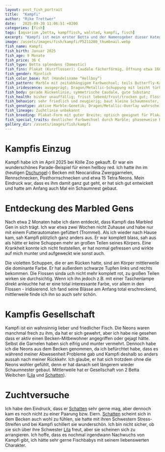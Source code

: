 ```yaml
---
layout: post_fish_portrait
title:  "Kampfi"
author: "Rike Trettwer"
date:   2025-09-30 11:06:51 +0200
categories: [fish]
tags: [aquarium ,betta, kampffisch, walstad, kampfi, fisch]
excerpt: "Kampfi ist mein erster Betta und der Namensgeber dieser Kategorie. Hier teile ich seine Geschichte."
image: /assets/images/fish/kampfi/P5211280_thumbnail.webp
fish_name: Kampfi
fish_birth: Januar 2025
fish_age: 9 Monate
fish_price: 36 €
fish_type: Betta splendens (Domestic)
fish_fins: Plakat (Kurzflosser); Caudale fächerförmig, Öffnung etwa 160°, kräftige Strahlen; Dorsale mittelbreit; Anal moderat; keine Dumbo-/Doubletail-Merkmale
fish_gender: Männlich
fish_color_base: Rot (Handelsname “Hellboy”)
fish_pattern: Marble mit zeitabhängigem Farbwechsel; teils Butterfly-Kanten an Caudale/Dorsale
fish_iridescence: ausgeprägt; Dragon/Metallic-Schuppung mit leicht türkis/bläulichem Schimmer an den Flossenkanten
fish_body: gerade Rückenlinie, symmetrische Caudale, gute Substanz
fish_health: bisher unauffällig; frisst lebend/frost/trocken gut; Flossenränder überwiegend intakt
fish_behavior: sehr friedlich und neugierig; baut kleine Schaumnester, pflegt sie aktuell wenig; Paarung beobachtet, am Folgetag kein Eiernest
fish_genotype: aktive Marble-Genetik; Dragon/Metallic-Overlay wahrscheinlich
fish_lineage: Zuchtlinie unbekannt
fish_breeding: Plakat-Form mit guter Breite; optisch geeignet für Plakat-Dragon/Marble-Linien; Nestpflege derzeit schwach
fish_special_traits: deutlicher Farbwechsel durch Marble; phasenweise Butterfly-Saum an den Flossenrändern
gallery_dir: /assets/images/fish/kampfi
---
```









# Kampfis Einzug
Kampfi habe ich im April 2025 bei Kölle Zoo gekauft. Er war ein wunderschönes Parade-Beispiel für einen hellboy red.
Ich hatte ihn im (heutigen [Dschungel](/tank/2025/09/30/tank_dschungel)-) Becken mit Neocaridina Zwerggarnelen, Rennschnecken, Posthornschnecken und etwa 15 Tetra Neons.
Mein Eindruck war, dass es ihm damit ganz gut geht, er hat sich gut entwickelt und hatte am Anfang auch Mal ein Schaumnest gebaut.

# Entdeckung des Marbled Gens
Nach etwa 2 Monaten habe ich dann entdeckt, dass Kampfi das Marbled Gen in sich trägt.
Ich war etwa zwei Wochen nicht Zuhause und habe nur mit einem Futterautomaten gefüttert (Trommel). Als ich wieder nach Hause kam, 
sah Kampfi plötzlich ganz anders aus. Er war komplett blass, sah aus als hätte er keine Schuppen mehr an großen Teilen seines Körpers.
Eine Krankheit konnte ich nicht feststellen, er hat normal gefressen und wirkte auf mich munter und aufgeweckt wie sonst auch.

Die violetten Schuppen, die er am Rücken hatte, sind am Körper mittlerweile die dominante Farbe. Er hat außerdem schwarze Tupfen links und rechts bekommen.
Die Flossen sinda uch nicht mehr komplett rot, zu großen Teilen wirken sie durchsichtig.
Wenn ich ihn jedoch z.B. mit einer Taschenlampe direkt anleuchte hat er eine total interessante Farbe, vor allem in den Flossen - iridisierend.
Ich fand seine Blässe am Anfang total erschreckend, mittlerweile finde ich ihn so auch sehr schön.

# Kampfis Gesellschaft
Kampfi ist ein wahnsinnig lieber und friedlicher Fisch. Die Neons waren manchmal frech zu ihm, da hat er sich gewehrt, aber ich habe nie gesehen dass er aktiv einen
Becken-Mitbewohner angegriffen oder gejagt hätte. Selbst die Garnelen haben sich eifrig und munter vermehrt.
Dennoch habe ich die Neons aus dem Becken genommen, da ich befürchtet habe, dass es während meiner Abwesenheit Probleme gab und Kampfi deshalb so anders aussah nach meiner Rückkehr.
Ich glaube, er hat sich trotzdem ohne die Neons wohler gefühlt, denn er hat danach seit längerem wieder Schaumnester gebaut.
Mittlerweile hat er Gesellschaft von 2 Betta Weibchen ([Lila](/fish/2025/09/27/fish_lila) und [Schatten](/fish/2025/09/26/fish_shadow)). 

# Zuchtversuche 
Ich habe den Eindruck, dass er [Schatten](/fish/2025/09/26/fish_shadow) sehr gerne mag, aber dennoch kam es noch nicht zu einer Paarung bzw. Eiern.
[Schatten](/fish/2025/09/26/fish_shadow) scheint sich in dem Becken auch wohl zu fühlen, sie hatte mit ihren Schwestern Stress-Streifen und bei Kampfi schillert sie wunderschön. Ich bin nicht sicher, ob sie sich über ihre Schwester [Lila](/fish/2025/09/27/fish_lila) freut, aber sie scheinen sich zu arrangieren.
Ich hoffe, dass es nochmal irgendwann Nachwuchs von Kampfi gibt, ich hätte sehr gerne Fischbabys mit seinem liebenswerten Charakter.
